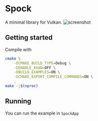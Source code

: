 # Spock

A minimal library for Vulkan.
![screenshot](https://github.com/user-attachments/assets/d6ae0686-bd5c-4478-9aa9-7490d8a61c8e)

## Getting started

Compile with

```bash
cmake \
    -DCMAKE_BUILD_TYPE=Debug \
    -DENABLE_ASAN=OFF \
    -DBUILD_EXAMPLES=ON \
    -DCMAKE_EXPORT_COMPILE_COMMANDS=ON \
    .
make -j$(nproc)
```

## Running

You can run the example in `SpockApp`
